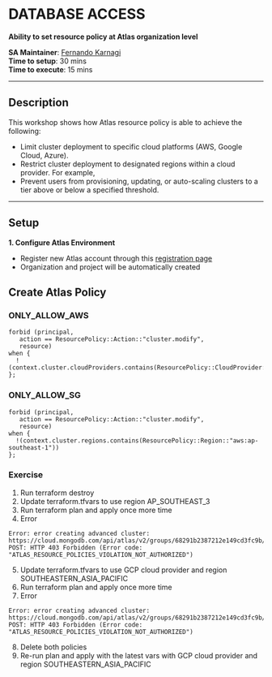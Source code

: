 # DATABASE ACCESS

__Ability to set resource policy at Atlas organization level__

__SA Maintainer__: [Fernando Karnagi](mailto:fernando.karnagi@mongodb.com) <br/>
__Time to setup__: 30 mins <br/>
__Time to execute__: 15 mins <br/>


---

## Description
 
This workshop shows how Atlas resource policy is able to achieve the following:
- Limit cluster deployment to specific cloud platforms (AWS, Google Cloud, Azure).
- Restrict cluster deployment to designated regions within a cloud provider. For example,
- Prevent users from provisioning, updating, or auto-scaling clusters to a tier above or below a specified threshold.

---

## Setup

__1. Configure Atlas Environment__
* Register new Atlas account through this [registration page](https://www.mongodb.com/cloud/atlas/register)
* Organization and project will be automatically created

## Create Atlas Policy

### ONLY_ALLOW_AWS
```
forbid (principal, 
   action == ResourcePolicy::Action::"cluster.modify", 
   resource) 
when { 
  !(context.cluster.cloudProviders.contains(ResourcePolicy::CloudProvider::"aws"))
};
```

### ONLY_ALLOW_SG
```
forbid (principal, 
   action == ResourcePolicy::Action::"cluster.modify", 
   resource) 
when { 
  !(context.cluster.regions.contains(ResourcePolicy::Region::"aws:ap-southeast-1"))
};
```
 
### Exercise

1. Run terraform destroy
2. Update terraform.tfvars to use region AP_SOUTHEAST_3
3. Run terraform plan and apply once more time
4. Error

```
Error: error creating advanced cluster: https://cloud.mongodb.com/api/atlas/v2/groups/68291b2387212e149cd3fc9b/clusters POST: HTTP 403 Forbidden (Error code: "ATLAS_RESOURCE_POLICIES_VIOLATION_NOT_AUTHORIZED")
```

5. Update terraform.tfvars to use GCP cloud provider and region SOUTHEASTERN_ASIA_PACIFIC
6. Run terraform plan and apply once more time
7. Error

```
Error: error creating advanced cluster: https://cloud.mongodb.com/api/atlas/v2/groups/68291b2387212e149cd3fc9b/clusters POST: HTTP 403 Forbidden (Error code: "ATLAS_RESOURCE_POLICIES_VIOLATION_NOT_AUTHORIZED")
```

8. Delete both policies
9. Re-run plan and apply with the latest vars with GCP cloud provider and region SOUTHEASTERN_ASIA_PACIFIC